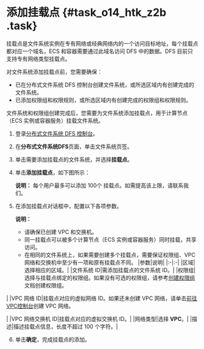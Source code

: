 # 添加挂载点 {#task_o14_htk_z2b .task}

挂载点是文件系统实例在专有网络或经典网络内的一个访问目标地址，每个挂载点都对应一个域名，ECS 和容器需要通过此域名访问 DFS 中的数据。DFS 目前只支持专有网络类型挂载点。 

对文件系统添加挂载点前，您需要确保：

-   已在分布式文件系统 DFS 控制台创建文件系统，或所选区域内有创建完成的文件系统。
-   已添加权限组和权限规则，或所选区域内有创建完成的权限组和权限规则。

文件系统和权限组创建完成后，您需要为文件系统添加挂载点，用于计算节点（ECS 实例或容器服务）挂载文件系统。

1.  登录[分布式文件系统 DFS 控制台](https://dfs.console.aliyun.com)。 
2.   在**分布式文件系统DFS**页面，单击文件系统页签。 
3.  单击需要添加挂载点的文件系统，并选择**挂载点**。 
4.  单击**添加挂载点**，如下图所示： 

    **说明：** 每个用户最多可以添加 100个 挂载点。如需提高该上限，请联系我们。

5.  在添加挂载点对话框中，配置以下各项参数。 

    **说明：** 

    -   请确保已创建 VPC 和交换机。
    -   同一挂载点可以被多个计算节点（ECS 实例或容器服务）同时挂载，共享访问。
    -   在相同的文件系统上，如果需要创建多个挂载点，需要保证权限组、VPC 网络和交换机中至少有一项和原有挂载点不同。
    |参数|说明|
    |:-|:-|
    |区域|选择相应的区域。|
    |文件系统 ID|需添加挂载点的文件系统 ID。|
    |权限组|选择与挂载点绑定的权限组。如果没有可选的权限组，请参考[创建权限组](cn.zh-CN/快速入门/创建权限组.md#)文档创建权限组。

|
    |VPC 网络 ID|挂载点对应的虚拟网络 ID。如果还未创建 VPC 网络，请单击[前往VPC控制台](https://vpc.console.aliyun.com)创建 VPC 网络。

|
    |VPC 网络交换机 ID|挂载点对应的虚拟交换机 ID。|
    |网络类型|选择 **VPC**。|
    |描述|描述挂载点信息，长度不超过 100 个字符。|

6.   单击**确定**，完成挂载点的添加。 

